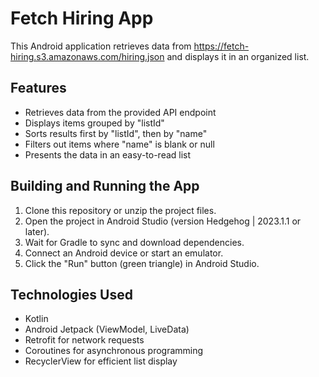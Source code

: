 # Fetch Hiring App

This Android application retrieves data from https://fetch-hiring.s3.amazonaws.com/hiring.json and displays it in an organized list.

## Features

- Retrieves data from the provided API endpoint
- Displays items grouped by "listId"
- Sorts results first by "listId", then by "name"
- Filters out items where "name" is blank or null
- Presents the data in an easy-to-read list

## Building and Running the App

1. Clone this repository or unzip the project files.
2. Open the project in Android Studio (version Hedgehog | 2023.1.1 or later).
3. Wait for Gradle to sync and download dependencies.
4. Connect an Android device or start an emulator.
5. Click the "Run" button (green triangle) in Android Studio.

## Technologies Used

- Kotlin
- Android Jetpack (ViewModel, LiveData)
- Retrofit for network requests
- Coroutines for asynchronous programming
- RecyclerView for efficient list display
